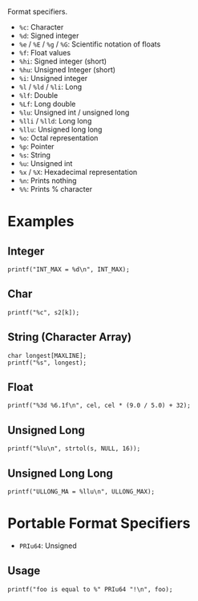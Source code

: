 Format specifiers.

- `%c`: Character
- `%d`: Signed integer
- `%e` / `%E` / `%g` / `%G`: Scientific notation of floats
- `%f`: Float values
- `%hi`: Signed integer (short)
- `%hu`: Unsigned Integer (short)
- `%i`: Unsigned integer
- `%l` / `%ld` / `%li`: Long
- `%lf`: Double
- `%Lf`: Long double
- `%lu`: Unsigned int / unsigned long
- `%lli` / `%lld`: Long long
- `%llu`: Unsigned long long
- `%o`: Octal representation
- `%p`: Pointer
- `%s`: String
- `%u`: Unsigned int
- `%x` / `%X`: Hexadecimal representation
- `%n`: Prints nothing
- `%%`: Prints % character

# Examples

## Integer

    printf("INT_MAX = %d\n", INT_MAX);

## Char

    printf("%c", s2[k]);

## String (Character Array)

    char longest[MAXLINE];
    printf("%s", longest);

## Float

    printf("%3d %6.1f\n", cel, cel * (9.0 / 5.0) + 32);

## Unsigned Long

    printf("%lu\n", strtol(s, NULL, 16));

## Unsigned Long Long

    printf("ULLONG_MA = %llu\n", ULLONG_MAX);

# Portable Format Specifiers

- `PRIu64`: Unsigned

## Usage

```
printf("foo is equal to %" PRIu64 "!\n", foo);
```
